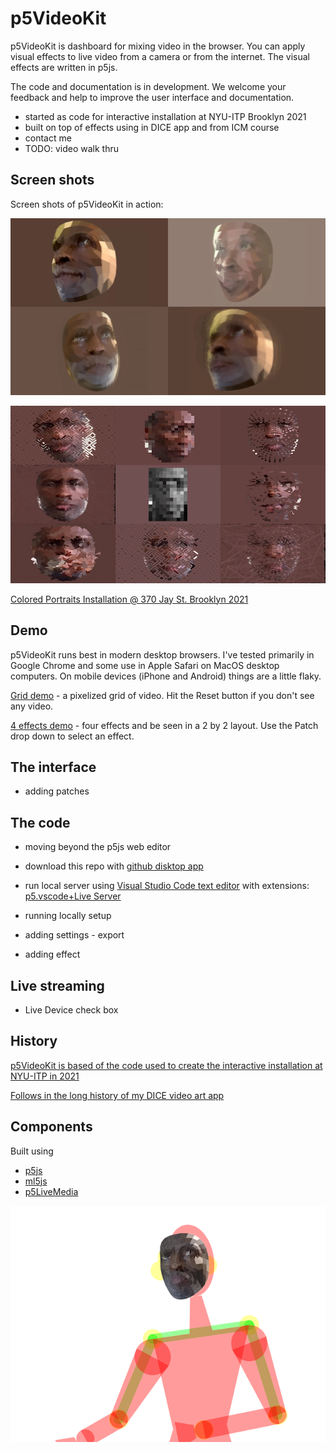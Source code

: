 # p5VideoKit

p5VideoKit is dashboard for mixing video in the browser.
You can apply visual effects
to live video from a camera or from the internet.
The visual effects are written in p5js.

The code and documentation is in development.
We welcome your feedback and help to improve the user interface and documentation.

- started as code for interactive installation at NYU-ITP Brooklyn 2021
- built on top of effects using in DICE app and from ICM course
- contact me
- TODO: video walk thru

## Screen shots

Screen shots of p5VideoKit in action:

![face-tile](docs/media/0-face-tile-1-test_2022-05-03-2.jpg)

![facet](docs/media/0-facet-hd_2021-08-25.jpeg)

[Colored Portraits Installation @ 370 Jay St. Brooklyn 2021](https://jht1493.github.io/2021-NYU-ITP-Installation/colored.html)

## Demo

p5VideoKit runs best in modern desktop browsers. I've tested primarily in Google Chrome and some use in Apple Safari on MacOS desktop computers. On mobile devices (iPhone and Android) things are a little flaky.

[Grid demo](https://jht1493.net/p5VideoKit/demo/?d=demo/grid1.json) - a pixelized grid of video. Hit the Reset button if you don't see any video.

[4 effects demo](https://jht1493.net/p5VideoKit/dem1/?d=demo/effects4.json) - four effects and be seen in a 2 by 2 layout. Use the Patch drop down to select an effect.

## The interface

- adding patches

## The code

- moving beyond the p5js web editor
- download this repo with [github disktop app](https://desktop.github.com/)
- run local server using
  [Visual Studio Code text editor](https://code.visualstudio.com/)
  with extensions:
  [p5.vscode+Live Server](https://marketplace.visualstudio.com/items?itemName=samplavigne.p5-vscode)

- running locally setup
- adding settings - export
- adding effect

## Live streaming

- Live Device check box

## History

[p5VideoKit is based of the code used to create the interactive installation at NYU-ITP in 2021](https://jht1493.github.io/2021-NYU-ITP-Installation/)

[Follows in the long history of my DICE video art app](http://www.johnhenrythompson.com/3-dice)

## Components

Built using

- [p5js](https://p5js.org)
- [ml5js](https://ml5js.org)
- [p5LiveMedia](https://github.com/vanevery/p5LiveMedia)

![facet](docs/media/1-show-posenet-facemesh_2021-12-12_28.png)
